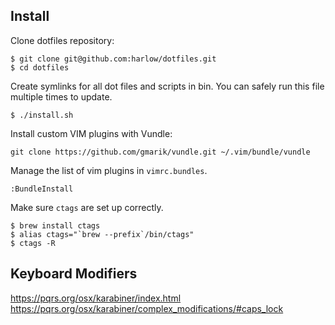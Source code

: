 Install
-------

Clone dotfiles repository:

    $ git clone git@github.com:harlow/dotfiles.git
    $ cd dotfiles

Create symlinks for all dot files and scripts in bin. You can safely run this
file multiple times to update.

    $ ./install.sh

Install custom VIM plugins with Vundle:

    git clone https://github.com/gmarik/vundle.git ~/.vim/bundle/vundle

Manage the list of vim plugins in `vimrc.bundles`.

    :BundleInstall

Make sure `ctags` are set up correctly.

    $ brew install ctags
    $ alias ctags="`brew --prefix`/bin/ctags"
    $ ctags -R

Keyboard Modifiers
------------------

https://pqrs.org/osx/karabiner/index.html
https://pqrs.org/osx/karabiner/complex_modifications/#caps_lock
